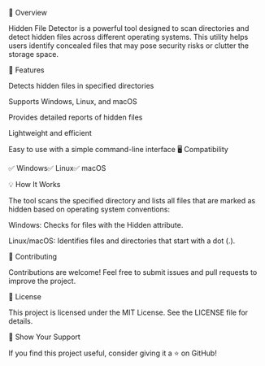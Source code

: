 🚀 Overview

Hidden File Detector is a powerful tool designed to scan directories and detect hidden files across different operating systems. This utility helps users identify concealed files that may pose security risks or clutter the storage space.

🎯 Features

Detects hidden files in specified directories

Supports Windows, Linux, and macOS

Provides detailed reports of hidden files

Lightweight and efficient

Easy to use with a simple command-line interface
🖥️ Compatibility

✅ Windows✅ Linux✅ macOS

💡 How It Works

The tool scans the specified directory and lists all files that are marked as hidden based on operating system conventions:

Windows: Checks for files with the Hidden attribute.

Linux/macOS: Identifies files and directories that start with a dot (.).

🤝 Contributing

Contributions are welcome! Feel free to submit issues and pull requests to improve the project.

📜 License

This project is licensed under the MIT License. See the LICENSE file for details.

🌟 Show Your Support

If you find this project useful, consider giving it a ⭐ on GitHub!
